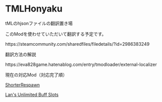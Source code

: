 # TMLHonyaku
<p>tMLのhjsonファイルの翻訳置き場</p>
<p></p>
<p>このModを使わせていただいて翻訳する予定です。</p>
<p></p>
<p>https://steamcommunity.com/sharedfiles/filedetails/?id=2986383249
<p></p>
<p>翻訳方法の解説</p>
<p></p>
<p>https://eva828game.hatenablog.com/entry/tmodloader/external-localizer</p>
<p></p>
<p>現在の対応Mod（対応完了順）</p>
<a href="https://steamcommunity.com/sharedfiles/filedetails/?id=2562997415"><p>ShorterRespawn</p></a>
<a href="https://steamcommunity.com/sharedfiles/filedetails/?id=2837407674"><p>Lan's Unlimited Buff Slots</p></a>
